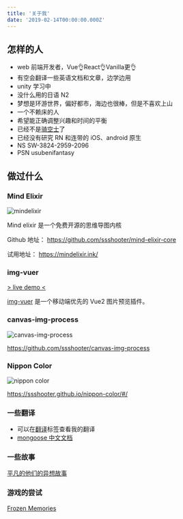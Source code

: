 ```yaml
---
title: '关于我'
date: '2019-02-14T00:00:00.000Z'
---
```


## 怎样的人

- web 前端开发者，Vue👌React👌Vanilla更👌
- 有空会翻译一些英语文档和文章，边学边用
- unity 学习中
- 没什么用的日语 N2
- 梦想是环游世界，偏好都市，海边也很棒，但是不喜欢上山
- 一个不赖床的人
- 希望能正确调整兴趣和时间的平衡
- 已经不是[骑空士](http://game.granbluefantasy.jp/)了
- 已经没有研究 RN 和连带的 iOS、android 原生
- NS SW-3824-2959-2096
- PSN usubenifantasy

## 做过什么

### Mind Elixir

![mindelixir](https://raw.githubusercontent.com/ssshooter/mind-elixir-core/master/screenshot.png)

Mind elixir 是一个免费开源的思维导图内核

Github 地址： https://github.com/ssshooter/mind-elixir-core

试用地址： https://mindelixir.ink/

### img-vuer

[> live demo <](https://ssshooter.github.io/img-vuer/index.html)

[img-vuer](https://github.com/ssshooter/img-vuer) 是一个移动端优先的 Vue2 图片预览插件。

### canvas-img-process

![canvas-img-process](https://cdn.jsdelivr.net/gh/ssshooter/photoshop/canvas-img-process.png)

https://github.com/ssshooter/canvas-img-process

### Nippon Color

![nippon color](https://cdn.jsdelivr.net/gh/ssshooter/photoshop/nippon-color.png)

https://ssshooter.github.io/nippon-color/#/

### 一些翻译

- 可以在[翻译](/tag/翻译/)标签查看我的翻译
- [mongoose 中文文档](https://github.com/ssshooter/mongoose-doc-cn)

### 一些故事

[平凡的他们的异想故事](https://book.qidian.com/info/1022500464)

### 游戏的尝试

[Frozen Memories](https://store.steampowered.com/app/1224840/Frozen_Memories/)